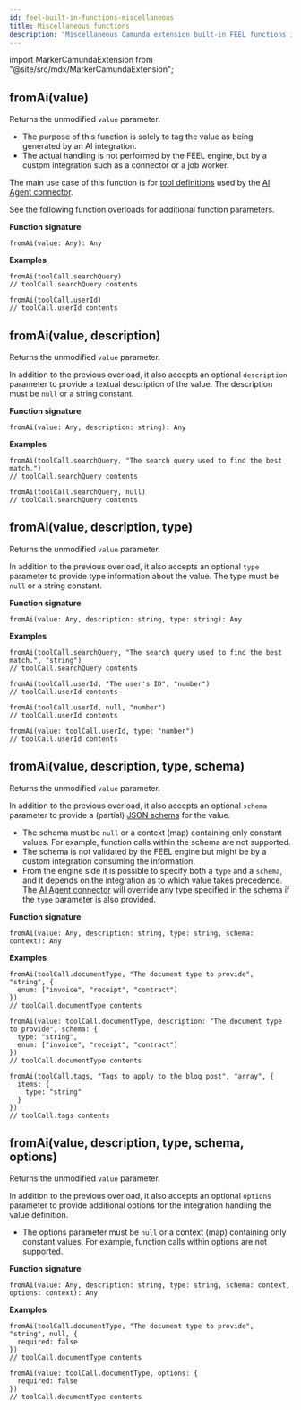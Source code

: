 ```yaml
---
id: feel-built-in-functions-miscellaneous
title: Miscellaneous functions
description: "Miscellaneous Camunda extension built-in FEEL functions including examples."
---
```


import MarkerCamundaExtension from "@site/src/mdx/MarkerCamundaExtension";

## fromAi(value)

<MarkerCamundaExtension></MarkerCamundaExtension>

Returns the unmodified `value` parameter.

- The purpose of this function is solely to tag the value as being generated by an AI integration.
- The actual handling is not performed by the FEEL engine, but by a custom integration such as a connector or a job worker.

The main use case of this function is for [tool definitions](../../../connectors/out-of-the-box-connectors/agentic-ai-aiagent-tool-definitions.md) used by the [AI Agent connector](../../../connectors/out-of-the-box-connectors/agentic-ai-aiagent.md).

See the following function overloads for additional function parameters.

**Function signature**

```feel
fromAi(value: Any): Any
```

**Examples**

```feel
fromAi(toolCall.searchQuery)
// toolCall.searchQuery contents

fromAi(toolCall.userId)
// toolCall.userId contents
```

## fromAi(value, description)

<MarkerCamundaExtension></MarkerCamundaExtension>

Returns the unmodified `value` parameter.

In addition to the previous overload, it also accepts an optional `description` parameter to provide a textual description of the value. The description must be `null` or a string constant.

**Function signature**

```feel
fromAi(value: Any, description: string): Any
```

**Examples**

```feel
fromAi(toolCall.searchQuery, "The search query used to find the best match.")
// toolCall.searchQuery contents

fromAi(toolCall.searchQuery, null)
// toolCall.searchQuery contents
```

## fromAi(value, description, type)

<MarkerCamundaExtension></MarkerCamundaExtension>

Returns the unmodified `value` parameter.

In addition to the previous overload, it also accepts an optional `type` parameter to provide type information about the value. The type must be `null` or a string constant.

**Function signature**

```feel
fromAi(value: Any, description: string, type: string): Any
```

**Examples**

```feel
fromAi(toolCall.searchQuery, "The search query used to find the best match.", "string")
// toolCall.searchQuery contents

fromAi(toolCall.userId, "The user's ID", "number")
// toolCall.userId contents

fromAi(toolCall.userId, null, "number")
// toolCall.userId contents

fromAi(value: toolCall.userId, type: "number")
// toolCall.userId contents
```

## fromAi(value, description, type, schema)

<MarkerCamundaExtension></MarkerCamundaExtension>

Returns the unmodified `value` parameter.

In addition to the previous overload, it also accepts an optional `schema` parameter to provide a (partial) [JSON schema](https://json-schema.org/) for the value.

- The schema must be `null` or a context (map) containing only constant values. For example, function calls within the schema are not supported.
- The schema is not validated by the FEEL engine but might be by a custom integration consuming the information.
- From the engine side it is possible to specify both a `type` and a `schema`, and it depends on the integration as to which value takes precedence. The [AI Agent connector](../../../connectors/out-of-the-box-connectors/agentic-ai-aiagent.md) will override any type specified in the schema if the `type` parameter is also provided.

**Function signature**

```feel
fromAi(value: Any, description: string, type: string, schema: context): Any
```

**Examples**

```feel
fromAi(toolCall.documentType, "The document type to provide", "string", {
  enum: ["invoice", "receipt", "contract"]
})
// toolCall.documentType contents

fromAi(value: toolCall.documentType, description: "The document type to provide", schema: {
  type: "string",
  enum: ["invoice", "receipt", "contract"]
})
// toolCall.documentType contents

fromAi(toolCall.tags, "Tags to apply to the blog post", "array", {
  items: {
    type: "string"
  }
})
// toolCall.tags contents
```

## fromAi(value, description, type, schema, options)

<MarkerCamundaExtension></MarkerCamundaExtension>

Returns the unmodified `value` parameter.

In addition to the previous overload, it also accepts an optional `options` parameter to provide additional options for the integration handling the value definition.

- The options parameter must be `null` or a context (map) containing only constant values. For example, function calls within options are not supported.

**Function signature**

```feel
fromAi(value: Any, description: string, type: string, schema: context, options: context): Any
```

**Examples**

```feel
fromAi(toolCall.documentType, "The document type to provide", "string", null, {
  required: false
})
// toolCall.documentType contents

fromAi(value: toolCall.documentType, options: {
  required: false
})
// toolCall.documentType contents
```
